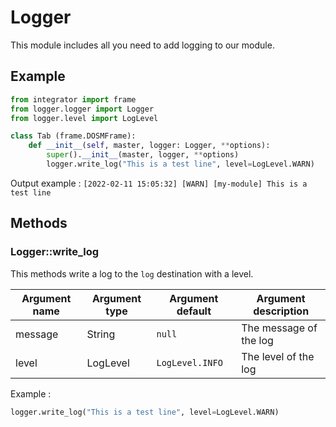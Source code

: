 # Logger

This module includes all you need to add logging to our module.

## Example

```python
from integrator import frame
from logger.logger import Logger
from logger.level import LogLevel

class Tab (frame.DOSMFrame):
    def __init__(self, master, logger: Logger, **options):
        super().__init__(master, logger, **options)
        logger.write_log("This is a test line", level=LogLevel.WARN)
```

Output example : `[2022-02-11 15:05:32] [WARN] [my-module] This is a test line`

## Methods

### Logger::write_log

This methods write a log to the `log` destination with a level.

| Argument name | Argument type |  Argument default |  Argument description |
|-|-|-|-|
| message | String | `null` | The message of the log |
| level | LogLevel | `LogLevel.INFO` | The level of the log |

Example :

```python
logger.write_log("This is a test line", level=LogLevel.WARN)
```
